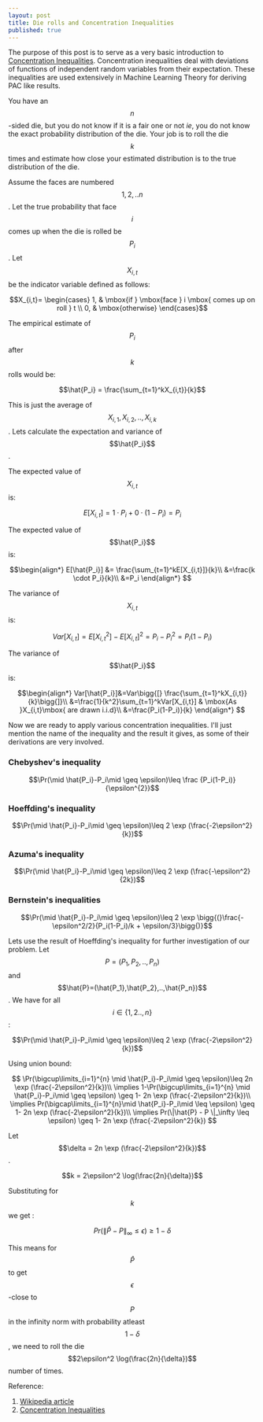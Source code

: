 ```yaml
---
layout: post
title: Die rolls and Concentration Inequalities
published: true
---
```

The purpose of this post is to serve as a very basic introduction to [Concentration Inequalities](https://en.wikipedia.org/wiki/Concentration_inequality). Concentration inequalities deal with deviations of functions of independent random variables from their expectation. These inequalities are used extensively in Machine Learning Theory for deriving PAC like results.

You have an $$n$$-sided die, but you do not know if it is a fair one or not *ie*, you do not know the exact probability distribution of the die. Your job is to roll the die $$k$$ times and estimate how close your estimated distribution is to the true distribution of the die.

Assume the faces are numbered $$1,2,..n$$. Let the true probability that face $$i$$ comes up when the die is rolled be $$P_i$$. Let $$X_{i,t}$$ be the indicator variable defined as follows:

$$X_{i,t}= \begin{cases} 1, & \mbox{if } \mbox{face } i \mbox{ comes up on roll } t \\ 0, & \mbox{otherwise} \end{cases}$$

The empirical estimate of $$P_i$$ after $$k$$ rolls would be:

$$\hat{P_i} = \frac{\sum_{t=1}^kX_{i,t}}{k}$$

This is just the average of $$X_{i,1},X_{i,2},..,X_{i,k}$$. Lets calculate the expectation and variance of $$\hat{P_i}$$.

The expected value of $$X_{i,t}$$ is:

$$E[X_{i,t}] = 1\cdot P_i + 0 \cdot (1-P_i)=P_i$$

The expected value of $$\hat{P_i}$$ is:

$$\begin{align*}
E[\hat{P_i}] &= \frac{\sum_{t=1}^kE[X_{i,t}]}{k}\\
&=\frac{k \cdot P_i}{k}\\
&=P_i
\end{align*}
$$

The variance of $$X_{i,t}$$ is:

$$Var[X_{i,t}] = E[X_{i,t}^2]-E[X_{i,t}]^2=P_i-P_i^2=P_i(1-P_i)$$

The variance of $$\hat{P_i}$$ is:

$$\begin{align*}
Var[\hat{P_i}]&=Var\bigg{[} \frac{\sum_{t=1}^kX_{i,t}}{k}\bigg{]}\\
&=\frac{1}{k^2}\sum_{t=1}^kVar[X_{i,t}] & \mbox{As }X_{i,t}\mbox{ are drawn i.i.d}\\
&=\frac{P_i(1-P_i)}{k}
\end{align*}
$$

Now we are ready to apply various concentration inequalities. I'll just mention the name of the inequality and the result it gives, as some of their derivations are very involved. 

### Chebyshev's inequality

$$\Pr(\mid \hat{P_i}-P_i\mid \geq \epsilon)\leq \frac {P_i(1-P_i)}{\epsilon^{2}}$$

###  Hoeffding's inequality

$$\Pr(\mid \hat{P_i}-P_i\mid \geq \epsilon)\leq 2 \exp (\frac{-2\epsilon^2}{k})$$

###  Azuma's inequality

$$\Pr(\mid \hat{P_i}-P_i\mid \geq \epsilon)\leq 2 \exp (\frac{-\epsilon^2}{2k})$$

### Bernstein's inequalities

$$\Pr(\mid \hat{P_i}-P_i\mid \geq \epsilon)\leq 2 \exp \bigg{(}\frac{-\epsilon^2/2}{P_i(1-P_i)/k + \epsilon/3}\bigg{)}$$

Lets use the result of Hoeffding's inequality for further investigation of our problem. Let $$P=(P_1,P_2,..,P_n)$$ and $$\hat{P}=(\hat{P_1},\hat{P_2},..,\hat{P_n})$$. We have for all $$i\in\{1,2..,n\}$$:

$$\Pr(\mid \hat{P_i}-P_i\mid \geq \epsilon)\leq 2 \exp (\frac{-2\epsilon^2}{k})$$

Using union bound:

$$
\Pr(\bigcup\limits_{i=1}^{n} \mid \hat{P_i}-P_i\mid \geq \epsilon)\leq 2n \exp (\frac{-2\epsilon^2}{k})\\
\implies 1-\Pr(\bigcup\limits_{i=1}^{n} \mid \hat{P_i}-P_i\mid \geq \epsilon) \geq 1- 2n \exp (\frac{-2\epsilon^2}{k})\\
\implies Pr(\bigcap\limits_{i=1}^{n}\mid \hat{P_i}-P_i\mid \leq \epsilon) \geq  1- 2n \exp (\frac{-2\epsilon^2}{k})\\
\implies Pr(\|\hat{P} - P \|_\infty \leq \epsilon) \geq  1- 2n \exp (\frac{-2\epsilon^2}{k})
$$

Let $$\delta = 2n \exp (\frac{-2\epsilon^2}{k})$$.

$$k = 2\epsilon^2 \log(\frac{2n}{\delta})$$

Substituting for $$k$$ we get :

$$Pr(\|\hat{P} - P \|_\infty \leq \epsilon) \geq  1- \delta$$

This means for $$\hat{P}$$ to get $$\epsilon$$-close to $$P$$ in the infinity norm with probability atleast $$1-\delta$$, we need to roll the die $$2\epsilon^2 \log(\frac{2n}{\delta})$$ number of times.

Reference: 

 1. [Wikipedia article](https://en.wikipedia.org/wiki/Concentration_inequality)
 2. [Concentration Inequalities](http://www.econ.upf.edu/~lugosi/mlss_conc.pdf)
